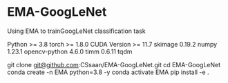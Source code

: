 # EMA-GoogLeNet
Using EMA to trainGoogLeNet classification task


Python >= 3.8
torch >= 1.8.0
CUDA Version >= 11.7
skimage 0.19.2
numpy 1.23.1
opencv-python 4.6.0
timm 0.6.11
tqdm


git clone git@github.com:CSsaan/EMA-GoogLeNet.git
cd EMA-GoogLeNet
conda create -n EMA python=3.8 -y
conda activate EMA
pip install -e .
